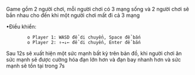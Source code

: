 Game gồm 2 người chơi, mỗi người chơi có 3 mạng sống và 2 người chơi sẽ bắn nhau cho đến khi một người chơi mất đi cả 3 mạng

•Điều khiển:
            
            o Player 1: WASD để di chuyển, Space để bắn
            o Player 2: ↑→↓← để di chuyển, Enter để bắn

Sau 12s sẽ xuất hiện một sức mạnh bất kỳ trên bản đồ, khi người chơi ăn sức mạnh sẽ được cường hóa đạn lớn hơn và đạn bay nhanh hơn và sức mạnh sẽ tồn tại trong 7s

